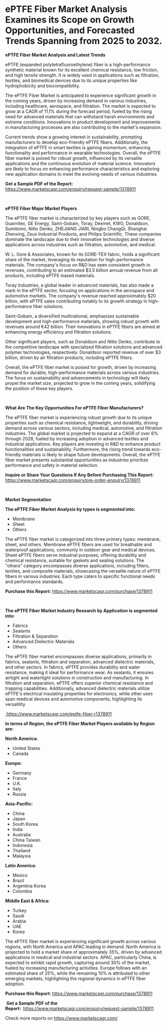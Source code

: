 <p><h1>ePTFE Fiber Market Analysis Examines its Scope on Growth Opportunities, and Forecasted Trends Spanning from 2025 to 2032.</h1></p><p><strong>ePTFE Fiber Market Analysis and Latest Trends</strong></p>
<p><p>ePTFE (expanded polytetrafluoroethylene) fiber is a high-performance synthetic material known for its excellent chemical resistance, low friction, and high tensile strength. It is widely used in applications such as filtration, textiles, and biomedical devices due to its unique properties like hydrophobicity and biocompatibility.</p><p>The ePTFE Fiber Market is anticipated to experience significant growth in the coming years, driven by increasing demand in various industries, including healthcare, aerospace, and filtration. The market is expected to grow at a CAGR of 11.1% during the forecast period, fueled by the rising need for advanced materials that can withstand harsh environments and extreme conditions. Innovations in product development and improvements in manufacturing processes are also contributing to the market's expansion.</p><p>Current trends show a growing interest in sustainability, prompting manufacturers to develop eco-friendly ePTFE fibers. Additionally, the integration of ePTFE in smart textiles is gaining momentum, enhancing functionality and performance in wearable technologies. Overall, the ePTFE fiber market is poised for robust growth, influenced by its versatile applications and the continuous evolution of material science. Innovators are likely to focus on enhancing performance characteristics and exploring new application domains to meet the evolving needs of various industries.</p></p>
<p><strong>Get a Sample PDF of the Report:&nbsp;</strong> <a href="https://www.marketscagr.com/enquiry/request-sample/1378911?utm_campaign=3541&utm_medium=2&utm_source=Github&utm_content=ia&utm_term=31032025&utm_id=eptfe-fiber">https://www.marketscagr.com/enquiry/request-sample/1378911</a></p>
<p>&nbsp;</p>
<p><strong>ePTFE Fiber Major Market Players</strong></p>
<p><p>The ePTFE fiber market is characterized by key players such as GORE, Guarnitex, GE Energy, Saint-Gobain, Toray, Dexmet, KWO, Donaldson, Sumitomo, Nitto Denko, ZHEJIANG JIARI, Ningbo ChangQi, Shanghai Zhenxing, Zeus Industrial Products, and Philips Scientific. These companies dominate the landscape due to their innovative technologies and diverse applications across industries such as filtration, automotive, and medical.</p><p>W. L. Gore & Associates, known for its GORE-TEX fabric, holds a significant share of the market, leveraging its reputation for high-performance materials. The company's focus on R&D has seen consistent growth in revenues, contributing to an estimated $3.5 billion annual revenue from all products, including ePTFE-based materials.</p><p>Toray Industries, a global leader in advanced materials, has also made a mark in the ePTFE sector, focusing on applications in the aerospace and automotive markets. The company's revenue reached approximately $20 billion, with ePTFE sales contributing notably to its growth strategy in high-performance fiber solutions.</p><p>Saint-Gobain, a diversified multinational, emphasizes sustainable development and high-performance materials, showing robust growth with revenues around €42 billion. Their innovations in ePTFE fibers are aimed at enhancing energy efficiency and filtration solutions.</p><p>Other significant players, such as Donaldson and Nitto Denko, contribute to the competitive landscape with specialized filtration solutions and advanced polymer technologies, respectively. Donaldson reported revenue of over $3 billion, driven by air filtration products, including ePTFE filters.</p><p>Overall, the ePTFE fiber market is poised for growth, driven by increasing demand for durable, high-performance materials across various industries. The focus on sustainability and advancements in technology will likely propel the market size, projected to grow in the coming years, solidifying the position of these key players.</p></p>
<p>&nbsp;</p>
<p><strong>What Are The Key Opportunities For ePTFE Fiber Manufacturers?</strong></p>
<p><p>The ePTFE fiber market is experiencing robust growth due to its unique properties such as chemical resistance, lightweight, and durability, driving demand across various sectors, including medical, automotive, and filtration industries. The global market is projected to expand at a CAGR of over 6% through 2028, fueled by increasing adoption in advanced textiles and industrial applications. Key players are investing in R&D to enhance product functionalities and sustainability. Furthermore, the rising trend towards eco-friendly materials is likely to shape future developments. Overall, the ePTFE fiber market presents substantial opportunities as industries prioritize performance and safety in material selection.</p></p>
<p><strong>Inquire or Share Your Questions If Any Before Purchasing This Report:</strong> <a href="https://www.marketscagr.com/enquiry/pre-order-enquiry/1378911?utm_campaign=3541&utm_medium=2&utm_source=Github&utm_content=ia&utm_term=31032025&utm_id=eptfe-fiber">https://www.marketscagr.com/enquiry/pre-order-enquiry/1378911</a></p>
<p>&nbsp;</p>
<p><strong>Market Segmentation</strong></p>
<p><strong>The ePTFE Fiber Market Analysis by types is segmented into:</strong></p>
<p><ul><li>Membrane</li><li>Sheet</li><li>Others</li></ul></p>
<p><p>The ePTFE fiber market is categorized into three primary types: membrane, sheet, and others. Membrane ePTFE fibers are used for breathable and waterproof applications, commonly in outdoor gear and medical devices. Sheet ePTFE fibers serve industrial purposes, offering durability and chemical resistance, suitable for gaskets and sealing solutions. The "others" category encompasses diverse applications, including filters, textiles, and composite materials, showcasing the versatile nature of ePTFE fibers in various industries. Each type caters to specific functional needs and performance standards.</p></p>
<p><strong>Purchase this Report:&nbsp;</strong><a href="https://www.marketscagr.com/purchase/1378911?utm_campaign=3541&utm_medium=2&utm_source=Github&utm_content=ia&utm_term=31032025&utm_id=eptfe-fiber">https://www.marketscagr.com/purchase/1378911</a></p>
<p>&nbsp;</p>
<p><strong>The ePTFE Fiber Market Industry Research by Application is segmented into:</strong></p>
<p><ul><li>Fabrics</li><li>Sealants</li><li>Filtration & Separation</li><li>Advanced Dielectric Materials</li><li>Others</li></ul></p>
<p><p>The ePTFE fiber market encompasses diverse applications, primarily in fabrics, sealants, filtration and separation, advanced dielectric materials, and other sectors. In fabrics, ePTFE provides durability and water resistance, making it ideal for performance wear. As sealants, it ensures airtight and watertight solutions in construction and manufacturing. In filtration and separation, ePTFE offers superior chemical resistance and trapping capabilities. Additionally, advanced dielectric materials utilize ePTFE's electrical insulating properties for electronics, while other uses span medical devices and automotive components, highlighting its versatility.</p></p>
<p><a href="https://www.marketscagr.com/eptfe-fiber-r1378911?utm_campaign=3541&utm_medium=2&utm_source=Github&utm_content=ia&utm_term=31032025&utm_id=eptfe-fiber">&nbsp;https://www.marketscagr.com/eptfe-fiber-r1378911</a></p>
<p><strong>In terms of Region, the ePTFE Fiber Market Players available by Region are:</strong></p>
<p>
    <p> <strong> North America: </strong>
        <ul>
            <li>United States</li>
            <li>Canada</li>
        </ul>
        </p> 
    <p> <strong> Europe: </strong>
        <ul>
            <li>Germany</li>
            <li>France</li>
            <li>U.K.</li>
            <li>Italy</li>
            <li>Russia</li>
        </ul>
        </p> 
    <p> <strong> Asia-Pacific: </strong>
        <ul>
            <li>China</li>
            <li>Japan</li>
            <li>South Korea</li>
            <li>India</li>
            <li>Australia</li>
            <li>China Taiwan</li>
            <li>Indonesia</li>
            <li>Thailand</li>
            <li>Malaysia</li>
        </ul>
        </p> 
    <p> <strong> Latin America: </strong>
        <ul>
            <li>Mexico</li>
            <li>Brazil</li>
            <li>Argentina Korea</li>
            <li>Colombia</li>
        </ul>
        </p> 
    <p> <strong> Middle East & Africa: </strong>
        <ul>
            <li>Turkey</li>
            <li>Saudi</li>
            <li>Arabia</li>
            <li>UAE</li>
            <li>Korea</li>
        </ul>
    </p>
    </p>
<p><p>The ePTFE fiber market is experiencing significant growth across various regions, with North America and APAC leading in demand. North America is projected to hold a market share of approximately 35%, driven by advanced applications in medical and industrial sectors. APAC, particularly China, is expected to exhibit rapid growth, capturing around 30% of the market, fueled by increasing manufacturing activities. Europe follows with an estimated share of 25%, while the remaining 10% is attributed to other emerging markets, highlighting the regional dynamics in ePTFE fiber adoption.</p></p>
<p><strong>Purchase this Report: </strong><a href="https://www.marketscagr.com/purchase/1378911?utm_campaign=3541&utm_medium=2&utm_source=Github&utm_content=ia&utm_term=31032025&utm_id=eptfe-fiber">https://www.marketscagr.com/purchase/1378911</a></p>
<p>&nbsp;<strong>Get a Sample PDF of the Report:&nbsp;&nbsp;</strong><a href="https://www.marketscagr.com/enquiry/request-sample/1378911?utm_campaign=3541&utm_medium=2&utm_source=Github&utm_content=ia&utm_term=31032025&utm_id=eptfe-fiber">https://www.marketscagr.com/enquiry/request-sample/1378911</a></p>
<p><strong></strong></p>
<p>Check more reports on <a href="https://www.marketscagr.com/?utm_campaign=3541&utm_medium=2&utm_source=Github&utm_content=ia&utm_term=31032025&utm_id=eptfe-fiber">https://www.marketscagr.com/</a></p>